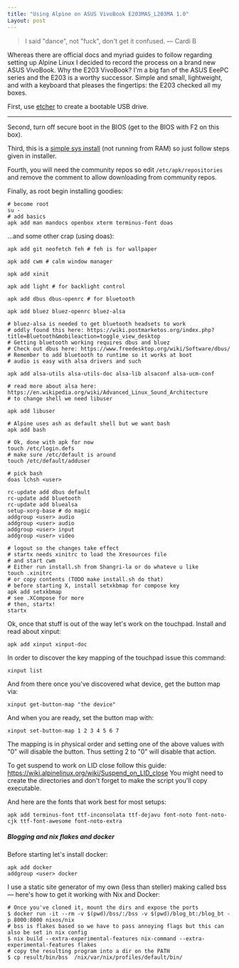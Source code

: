 ```yaml
---
title: "Using Alpine on ASUS VivoBook E203MAS_L203MA 1.0"
Layout: post
---
```


> I said "dance", not "fuck", don't get it confused. — Cardi B

Whereas there are official docs and myriad guides to follow regarding setting up Alpine Linux I decided to record the process on a brand new ASUS VivoBook. Why the E203 VivoBook? I'm a big fan of the ASUS EeePC series and the E203 is a worthy successor. Simple and small, lightweight, and with a keyboard that pleases the fingertips: the E203 checked all my boxes.

First, use [etcher](https://www.balena.io/etcher/) to create a bootable USB drive.

<hr>

Second, turn off secure boot in the BIOS (get to the BIOS with F2 on this box).

Third, this is a [simple sys install](https://wiki.alpinelinux.org/wiki/Install_to_disk) (not running from RAM) so just follow steps given in installer.

Fourth, you will need the community repos so edit `/etc/apk/repositories` and remove the comment to allow downloading from community repos.

Finally, as root begin installing goodies:

	# become root
	su -
	# add basics
	apk add man mandocs openbox xterm terminus-font doas

...and some other crap (using doas):

	apk add git neofetch feh # feh is for wallpaper

	apk add cwm # calm window manager

	apk add xinit

	apk add light # for backlight control

	apk add dbus dbus-openrc # for bluetooth

	apk add bluez bluez-openrc bluez-alsa

	# bluez-alsa is needed to get bluetooth headsets to work
	# oddly found this here: https://wiki.postmarketos.org/index.php?title=Bluetooth&mobileaction=toggle_view_desktop
	# Getting bluetooth working requires dbus and bluez 
	# Check out dbus here: https://www.freedesktop.org/wiki/Software/dbus/
	# Remember to add bluetooth to runtime so it works at boot
	# audio is easy with alsa drivers and such

	apk add alsa-utils alsa-utils-doc alsa-lib alsaconf alsa-ucm-conf

	# read more about alsa here: https://en.wikipedia.org/wiki/Advanced_Linux_Sound_Architecture
	# to change shell we need libuser

	apk add libuser

	# Alpine uses ash as default shell but we want bash
	apk add bash

	# Ok, done with apk for now
	touch /etc/login.defs
	# make sure /etc/default is around
	touch /etc/default/adduser

	# pick bash
	doas lchsh <user>

	rc-update add dbus default
	rc-update add bluetooth
	rc-update add bluealsa
	setup-xorg-base # do magic
	addgroup <user> audio
	addgroup <user> audio
	addgroup <user> input
	addgroup <user> video

	# logout so the changes take effect
	# startx needs xinitrc to load the Xresources file
	# and start cwm
	# Either run install.sh from Shangri-la or do whateve u like
	touch .xinitrc 
	# or copy contents (TODO make install.sh do that)
    # before starting X, install setxkbmap for compose key
    apk add setxkbmap
    # see .XCompose for more
    # then, startx!
	startx

Ok, once that stuff is out of the way let's work on the touchpad. Install and read about xinput:

	apk add xinput xinput-doc

In order to discover the key mapping of the touchpad issue this command:

	xinput list
And from there once you've discovered what device, get the button map via:

	xinput get-button-map "the device"

And when you are ready, set the button map with:

	xinput set-button-map 1 2 3 4 5 6 7

The mapping is in physical order and setting one of the above values with "0" will disable the button. Thus setting 2 to "0" will disable that action.

To get suspend to work on LID close follow this guide: https://wiki.alpinelinux.org/wiki/Suspend_on_LID_close
You might need to create the directories and don't forget to make the script you'll copy executable.

And here are the fonts that work best for most setups:

	apk add terminus-font ttf-inconsolata ttf-dejavu font-noto font-noto-cjk ttf-font-awesome font-noto-extra

##### Blogging and nix flakes and docker
Before starting let's install docker:

	apk add docker
	addgroup <user> docker

I use a static site generator of my own (less than steller) making called bss — here's how to get it working with Nix and Docker:

	# Once you've cloned it, mount the dirs and expose the ports
	$ docker run -it --rm -v $(pwd)/bss/:/bss -v $(pwd)/blog_bt:/blog_bt -p 8000:8000 nixos/nix
	# bss is flakes based so we have to pass annoying flags but this can also be set in nix config
	$ nix build --extra-experimental-features nix-command --extra-experimental-features flakes
	# copy the resulting program into a dir on the PATH
	$ cp result/bin/bss  /nix/var/nix/profiles/default/bin/
